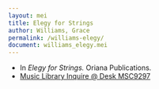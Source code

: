 ```yaml
---
layout: mei
title: Elegy for Strings
author: Williams, Grace
permalink: /williams-elegy/
document: williams_elegy.mei
---
```


- In *Elegy for Strings.* Oriana Publications.
- <a href="https://tufts.primo.exlibrisgroup.com/permalink/01TUN_INST/1kc9gia/alma991018207248503851" target="_blank">Music Library Inquire @ Desk MSC9297</a>
